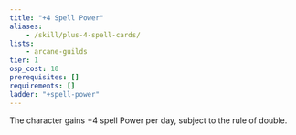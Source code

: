 ```yaml
---
title: "+4 Spell Power"
aliases:
    - /skill/plus-4-spell-cards/
lists:
    - arcane-guilds
tier: 1
osp_cost: 10
prerequisites: []
requirements: []
ladder: "+spell-power"
---
```

The character gains +4 spell Power per day, subject to the rule of double.